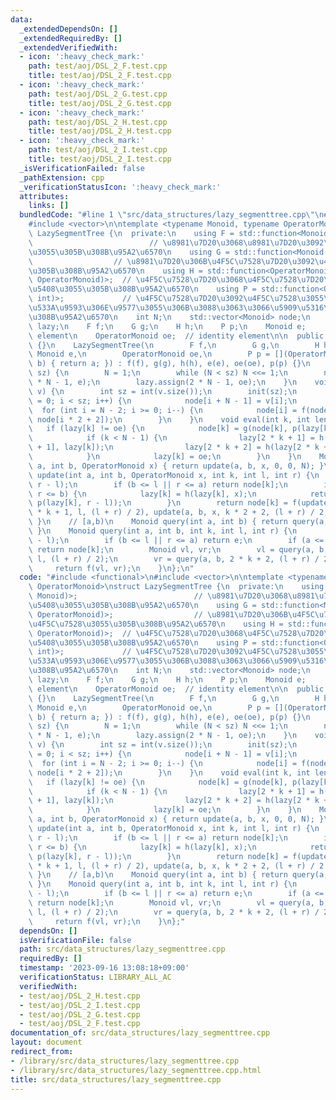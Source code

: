 ```yaml
---
data:
  _extendedDependsOn: []
  _extendedRequiredBy: []
  _extendedVerifiedWith:
  - icon: ':heavy_check_mark:'
    path: test/aoj/DSL_2_F.test.cpp
    title: test/aoj/DSL_2_F.test.cpp
  - icon: ':heavy_check_mark:'
    path: test/aoj/DSL_2_G.test.cpp
    title: test/aoj/DSL_2_G.test.cpp
  - icon: ':heavy_check_mark:'
    path: test/aoj/DSL_2_H.test.cpp
    title: test/aoj/DSL_2_H.test.cpp
  - icon: ':heavy_check_mark:'
    path: test/aoj/DSL_2_I.test.cpp
    title: test/aoj/DSL_2_I.test.cpp
  _isVerificationFailed: false
  _pathExtension: cpp
  _verificationStatusIcon: ':heavy_check_mark:'
  attributes:
    links: []
  bundledCode: "#line 1 \"src/data_structures/lazy_segmenttree.cpp\"\n#include <functional>\n\
    #include <vector>\n\ntemplate <typename Monoid, typename OperatorMonoid>\nstruct\
    \ LazySegmentTree {\n  private:\n    using F = std::function<Monoid(Monoid, Monoid)>;\
    \                          // \u8981\u7D20\u3068\u8981\u7D20\u3092\u7D50\u5408\
    \u3055\u305B\u308B\u95A2\u6570\n    using G = std::function<Monoid(Monoid, OperatorMonoid)>;\
    \                  // \u8981\u7D20\u306B\u4F5C\u7528\u7D20\u3092\u4F5C\u7528\u3055\
    \u305B\u308B\u95A2\u6570\n    using H = std::function<OperatorMonoid(OperatorMonoid,\
    \ OperatorMonoid)>;  // \u4F5C\u7528\u7D20\u3068\u4F5C\u7528\u7D20\u3092\u7D50\
    \u5408\u3055\u305B\u308B\u95A2\u6570\n    using P = std::function<OperatorMonoid(OperatorMonoid,\
    \ int)>;             // \u4F5C\u7528\u7D20\u3092\u4F5C\u7528\u3055\u305B\u308B\
    \u533A\u9593\u306E\u9577\u3055\u306B\u3088\u3063\u3066\u5909\u5316\u3055\u305B\
    \u308B\u95A2\u6570\n    int N;\n    std::vector<Monoid> node;\n    std::vector<OperatorMonoid>\
    \ lazy;\n    F f;\n    G g;\n    H h;\n    P p;\n    Monoid e;           // identity\
    \ element\n    OperatorMonoid oe;  // identity element\n\n  public:\n    LazySegmentTree()\
    \ {}\n    LazySegmentTree(\n        F f,\n        G g,\n        H h,\n       \
    \ Monoid e,\n        OperatorMonoid oe,\n        P p = [](OperatorMonoid a, int\
    \ b) { return a; }) : f(f), g(g), h(h), e(e), oe(oe), p(p) {}\n    void init(int\
    \ sz) {\n        N = 1;\n        while (N < sz) N <<= 1;\n        node.assign(2\
    \ * N - 1, e);\n        lazy.assign(2 * N - 1, oe);\n    }\n    void build(std::vector<Monoid>&\
    \ v) {\n        int sz = int(v.size());\n        init(sz);\n        for (int i\
    \ = 0; i < sz; i++) {\n            node[i + N - 1] = v[i];\n        }\n      \
    \  for (int i = N - 2; i >= 0; i--) {\n            node[i] = f(node[i * 2 + 1],\
    \ node[i * 2 + 2]);\n        }\n    }\n    void eval(int k, int len) {\n     \
    \   if (lazy[k] != oe) {\n            node[k] = g(node[k], p(lazy[k], len));\n\
    \            if (k < N - 1) {\n                lazy[2 * k + 1] = h(lazy[2 * k\
    \ + 1], lazy[k]);\n                lazy[2 * k + 2] = h(lazy[2 * k + 2], lazy[k]);\n\
    \            }\n            lazy[k] = oe;\n        }\n    }\n    Monoid update(int\
    \ a, int b, OperatorMonoid x) { return update(a, b, x, 0, 0, N); }\n    Monoid\
    \ update(int a, int b, OperatorMonoid x, int k, int l, int r) {\n        eval(k,\
    \ r - l);\n        if (b <= l || r <= a) return node[k];\n        if (a <= l &&\
    \ r <= b) {\n            lazy[k] = h(lazy[k], x);\n            return g(node[k],\
    \ p(lazy[k], r - l));\n        }\n        return node[k] = f(update(a, b, x, 2\
    \ * k + 1, l, (l + r) / 2), update(a, b, x, k * 2 + 2, (l + r) / 2, r));\n   \
    \ }\n    // [a,b)\n    Monoid query(int a, int b) { return query(a, b, 0, 0, N);\
    \ }\n    Monoid query(int a, int b, int k, int l, int r) {\n        eval(k, r\
    \ - l);\n        if (b <= l || r <= a) return e;\n        if (a <= l && r <= b)\
    \ return node[k];\n        Monoid vl, vr;\n        vl = query(a, b, 2 * k + 1,\
    \ l, (l + r) / 2);\n        vr = query(a, b, 2 * k + 2, (l + r) / 2, r);\n   \
    \     return f(vl, vr);\n    }\n};\n"
  code: "#include <functional>\n#include <vector>\n\ntemplate <typename Monoid, typename\
    \ OperatorMonoid>\nstruct LazySegmentTree {\n  private:\n    using F = std::function<Monoid(Monoid,\
    \ Monoid)>;                          // \u8981\u7D20\u3068\u8981\u7D20\u3092\u7D50\
    \u5408\u3055\u305B\u308B\u95A2\u6570\n    using G = std::function<Monoid(Monoid,\
    \ OperatorMonoid)>;                  // \u8981\u7D20\u306B\u4F5C\u7528\u7D20\u3092\
    \u4F5C\u7528\u3055\u305B\u308B\u95A2\u6570\n    using H = std::function<OperatorMonoid(OperatorMonoid,\
    \ OperatorMonoid)>;  // \u4F5C\u7528\u7D20\u3068\u4F5C\u7528\u7D20\u3092\u7D50\
    \u5408\u3055\u305B\u308B\u95A2\u6570\n    using P = std::function<OperatorMonoid(OperatorMonoid,\
    \ int)>;             // \u4F5C\u7528\u7D20\u3092\u4F5C\u7528\u3055\u305B\u308B\
    \u533A\u9593\u306E\u9577\u3055\u306B\u3088\u3063\u3066\u5909\u5316\u3055\u305B\
    \u308B\u95A2\u6570\n    int N;\n    std::vector<Monoid> node;\n    std::vector<OperatorMonoid>\
    \ lazy;\n    F f;\n    G g;\n    H h;\n    P p;\n    Monoid e;           // identity\
    \ element\n    OperatorMonoid oe;  // identity element\n\n  public:\n    LazySegmentTree()\
    \ {}\n    LazySegmentTree(\n        F f,\n        G g,\n        H h,\n       \
    \ Monoid e,\n        OperatorMonoid oe,\n        P p = [](OperatorMonoid a, int\
    \ b) { return a; }) : f(f), g(g), h(h), e(e), oe(oe), p(p) {}\n    void init(int\
    \ sz) {\n        N = 1;\n        while (N < sz) N <<= 1;\n        node.assign(2\
    \ * N - 1, e);\n        lazy.assign(2 * N - 1, oe);\n    }\n    void build(std::vector<Monoid>&\
    \ v) {\n        int sz = int(v.size());\n        init(sz);\n        for (int i\
    \ = 0; i < sz; i++) {\n            node[i + N - 1] = v[i];\n        }\n      \
    \  for (int i = N - 2; i >= 0; i--) {\n            node[i] = f(node[i * 2 + 1],\
    \ node[i * 2 + 2]);\n        }\n    }\n    void eval(int k, int len) {\n     \
    \   if (lazy[k] != oe) {\n            node[k] = g(node[k], p(lazy[k], len));\n\
    \            if (k < N - 1) {\n                lazy[2 * k + 1] = h(lazy[2 * k\
    \ + 1], lazy[k]);\n                lazy[2 * k + 2] = h(lazy[2 * k + 2], lazy[k]);\n\
    \            }\n            lazy[k] = oe;\n        }\n    }\n    Monoid update(int\
    \ a, int b, OperatorMonoid x) { return update(a, b, x, 0, 0, N); }\n    Monoid\
    \ update(int a, int b, OperatorMonoid x, int k, int l, int r) {\n        eval(k,\
    \ r - l);\n        if (b <= l || r <= a) return node[k];\n        if (a <= l &&\
    \ r <= b) {\n            lazy[k] = h(lazy[k], x);\n            return g(node[k],\
    \ p(lazy[k], r - l));\n        }\n        return node[k] = f(update(a, b, x, 2\
    \ * k + 1, l, (l + r) / 2), update(a, b, x, k * 2 + 2, (l + r) / 2, r));\n   \
    \ }\n    // [a,b)\n    Monoid query(int a, int b) { return query(a, b, 0, 0, N);\
    \ }\n    Monoid query(int a, int b, int k, int l, int r) {\n        eval(k, r\
    \ - l);\n        if (b <= l || r <= a) return e;\n        if (a <= l && r <= b)\
    \ return node[k];\n        Monoid vl, vr;\n        vl = query(a, b, 2 * k + 1,\
    \ l, (l + r) / 2);\n        vr = query(a, b, 2 * k + 2, (l + r) / 2, r);\n   \
    \     return f(vl, vr);\n    }\n};"
  dependsOn: []
  isVerificationFile: false
  path: src/data_structures/lazy_segmenttree.cpp
  requiredBy: []
  timestamp: '2023-09-16 13:08:18+09:00'
  verificationStatus: LIBRARY_ALL_AC
  verifiedWith:
  - test/aoj/DSL_2_H.test.cpp
  - test/aoj/DSL_2_I.test.cpp
  - test/aoj/DSL_2_G.test.cpp
  - test/aoj/DSL_2_F.test.cpp
documentation_of: src/data_structures/lazy_segmenttree.cpp
layout: document
redirect_from:
- /library/src/data_structures/lazy_segmenttree.cpp
- /library/src/data_structures/lazy_segmenttree.cpp.html
title: src/data_structures/lazy_segmenttree.cpp
---
```

